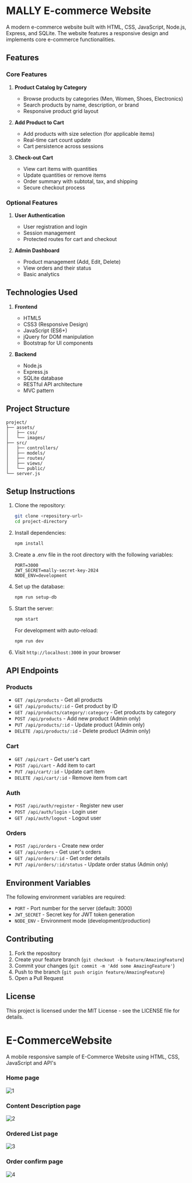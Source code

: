 # MALLY E-commerce Website

A modern e-commerce website built with HTML, CSS, JavaScript, Node.js, Express, and SQLite. The website features a responsive design and implements core e-commerce functionalities.

## Features

### Core Features
1. **Product Catalog by Category**
   - Browse products by categories (Men, Women, Shoes, Electronics)
   - Search products by name, description, or brand
   - Responsive product grid layout

2. **Add Product to Cart**
   - Add products with size selection (for applicable items)
   - Real-time cart count update
   - Cart persistence across sessions

3. **Check-out Cart**
   - View cart items with quantities
   - Update quantities or remove items
   - Order summary with subtotal, tax, and shipping
   - Secure checkout process

### Optional Features
1. **User Authentication**
   - User registration and login
   - Session management
   - Protected routes for cart and checkout

2. **Admin Dashboard**
   - Product management (Add, Edit, Delete)
   - View orders and their status
   - Basic analytics

## Technologies Used

1. **Frontend**
   - HTML5
   - CSS3 (Responsive Design)
   - JavaScript (ES6+)
   - jQuery for DOM manipulation
   - Bootstrap for UI components

2. **Backend**
   - Node.js
   - Express.js
   - SQLite database
   - RESTful API architecture
   - MVC pattern

## Project Structure

```
project/
├── assets/
│   ├── css/
│   └── images/
├── src/
│   ├── controllers/
│   ├── models/
│   ├── routes/
│   ├── views/
│   └── public/
└── server.js
```

## Setup Instructions

1. Clone the repository:
   ```bash
   git clone <repository-url>
   cd project-directory
   ```

2. Install dependencies:
   ```bash
   npm install
   ```

3. Create a .env file in the root directory with the following variables:
   ```
   PORT=3000
   JWT_SECRET=mally-secret-key-2024
   NODE_ENV=development
   ```

4. Set up the database:
   ```bash
   npm run setup-db
   ```

5. Start the server:
   ```bash
   npm start
   ```

   For development with auto-reload:
   ```bash
   npm run dev
   ```

6. Visit `http://localhost:3000` in your browser

## API Endpoints

### Products
- `GET /api/products` - Get all products
- `GET /api/products/:id` - Get product by ID
- `GET /api/products/category/:category` - Get products by category
- `POST /api/products` - Add new product (Admin only)
- `PUT /api/products/:id` - Update product (Admin only)
- `DELETE /api/products/:id` - Delete product (Admin only)

### Cart
- `GET /api/cart` - Get user's cart
- `POST /api/cart` - Add item to cart
- `PUT /api/cart/:id` - Update cart item
- `DELETE /api/cart/:id` - Remove item from cart

### Auth
- `POST /api/auth/register` - Register new user
- `POST /api/auth/login` - Login user
- `GET /api/auth/logout` - Logout user

### Orders
- `POST /api/orders` - Create new order
- `GET /api/orders` - Get user's orders
- `GET /api/orders/:id` - Get order details
- `PUT /api/orders/:id/status` - Update order status (Admin only)

## Environment Variables

The following environment variables are required:

- `PORT` - Port number for the server (default: 3000)
- `JWT_SECRET` - Secret key for JWT token generation
- `NODE_ENV` - Environment mode (development/production)

## Contributing

1. Fork the repository
2. Create your feature branch (`git checkout -b feature/AmazingFeature`)
3. Commit your changes (`git commit -m 'Add some AmazingFeature'`)
4. Push to the branch (`git push origin feature/AmazingFeature`)
5. Open a Pull Request

## License

This project is licensed under the MIT License - see the LICENSE file for details.

# E-CommerceWebsite
 A mobile responsive sample of E-Commerce Website using HTML, CSS, JavaScript and API's
 
 
 
### Home page
![1]([https://user-images.githubusercontent.com/17312616/65086776-b1beb080-d9d0-11e9-9983-143d61ed8fdc.png](https://cdn.discordapp.com/attachments/1140547767979212801/1387573789835132968/image.png?ex=685dd64b&is=685c84cb&hm=7d37bdbf524f183ed86c445b765932714370619934135e531237ab3633139208&))



### Content Description page
![2](https://user-images.githubusercontent.com/17312616/65086777-b1beb080-d9d0-11e9-9e2b-af3b7210bdf3.png)



### Ordered List page
![3](https://user-images.githubusercontent.com/17312616/65086778-b2574700-d9d0-11e9-9377-8e4886f582a8.png)



### Order confirm page
![4](https://user-images.githubusercontent.com/17312616/65086779-b2efdd80-d9d0-11e9-95d5-4b1a48eafe04.png)
